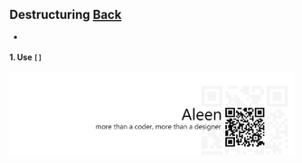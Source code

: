 ## Destructuring [**Back**](./../README.md)

- 

#### 1. Use `[]`

<a href="http://aleen42.github.io/" target="_blank" ><img src="./../pic/tail.gif"></a>